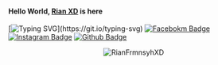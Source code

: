 #### Hello World, [Rian XD](https://github.com/RianFrmnsyhXD) is here
[![Typing SVG](https://readme-typing-svg.herokuapp.com?font=Koulen&size=25&duration=5000&color=light&center=true&vCenter=true&multiline=true&width=600&lines=Selamat+Datang+Digithub+Rian+XD+Jangan+Lupa+Follow!)](https://git.io/typing-svg)
[![Facebokm Badge](https://img.shields.io/badge/-MyFacebook-blue?style=flat&logo=Facebook&logoColor=white&link=https://www.facebook.com/RianFrmnsyhXD/)](https://www.facebook.com/RianFrmnsyhXD) [![Instagram Badge](https://img.shields.io/badge/-MyInstagram-f01397?style=flat&logo=Instagram&logoColor=white&link=https://www.instagram.com/rianfrmnsyh24/)](https://www.instagram.com/rianfrmnsyh24/)  [![Github Badge](https://img.shields.io/badge/-MyGithub-black?style=flat&logo=Github&logoColor=white&link=https://github.com/RianFrmnsyhXD/)](https://github.com/RianFrmnsyhXD)
<p align="center"> <img src="https://komarev.com/ghpvc/?username=RianFrmnsyhXD&label=Profile%20views&color=0e75b6&style=flat" alt="RianFrmnsyhXD"/></p>

